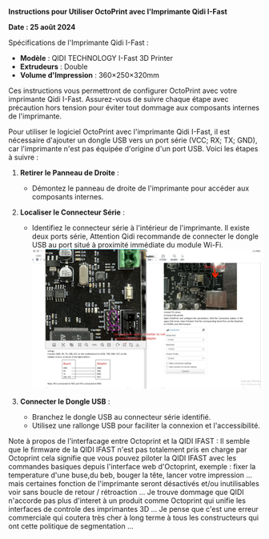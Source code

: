 **Instructions pour Utiliser OctoPrint avec l'Imprimante Qidi I-Fast**

**Date : 25 août 2024**

Spécifications de l'Imprimante Qidi I-Fast :
- **Modèle** : QIDI TECHNOLOGY I-Fast 3D Printer
- **Extrudeurs** : Double
- **Volume d'Impression** : 360×250×320mm

Ces instructions vous permettront de configurer OctoPrint avec votre imprimante Qidi I-Fast.
Assurez-vous de suivre chaque étape avec précaution hors tension pour éviter tout dommage aux composants internes de l'imprimante.

Pour utiliser le logiciel OctoPrint avec l'imprimante Qidi I-Fast, il est nécessaire d'ajouter un dongle USB vers un port série (VCC; RX; TX; GND), car l'imprimante n'est pas équipée d'origine d'un port USB. Voici les étapes à suivre :

1. **Retirer le Panneau de Droite** :
   - Démontez le panneau de droite de l'imprimante pour accéder aux composants internes.

2. **Localiser le Connecteur Série** :
   - Identifiez le connecteur série à l'intérieur de l'imprimante. Il existe deux ports série, Attention Qidi recommande de connecter le dongle USB au port situé à proximité immédiate du module Wi-Fi.
![Le PCB en question est celui visible sur la photo de droite :](https://github.com/sudtek/IMPRIMANTES_3D/blob/main/QIDI/IFAST/LOGICIELS/Octoprint/PCB_serial.png)

3. **Connecter le Dongle USB** :
   - Branchez le dongle USB au connecteur série identifié.
   - Utilisez une rallonge USB pour faciliter la connexion et l'accessibilité.
  

Note à propos de l'interfacage entre Octoprint et la QIDI IFAST : Il semble que le firmware de la QIDI IFAST n'est pas totalement pris en charge par Octoprint cela signifie que vous pouvez piloter la QIDI IFAST avec les commandes basiques depuis l'interface web d'Octoprint, exemple : fixer la temperature d'une buse,du beb, bouger la tête, lancer votre impression ... mais certaines fonction de l'imprimante seront désactivés et/ou inutilisables voir sans boucle de retour / rétroaction ... Je trouve dommage que QIDI n'accorde pas plus d'interet à un produit comme Octoprint qui unifie les interfaces de controle des imprimantes 3D ... Je pense que c'est une erreur commerciale qui coutera très cher à long terme à tous les constructeurs qui ont cette politique de segmentation ... 


